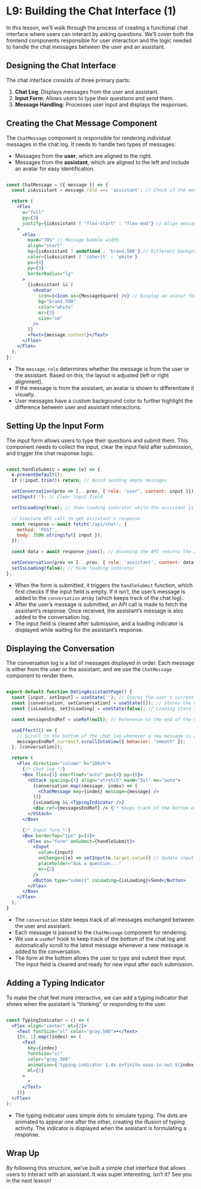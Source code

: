 # L9: Building the Chat Interface (1)

In this lesson, we’ll walk through the process of creating a functional chat interface where users can interact by asking questions. We’ll cover both the frontend components responsible for user interaction and the logic needed to handle the chat messages between the user and an assistant. 

## Designing the Chat Interface

The chat interface consists of three primary parts:

1. **Chat Log**: Displays messages from the user and assistant.
2. **Input Form**: Allows users to type their questions and send them.
3. **Message Handling**: Processes user input and displays the responses.

## Creating the Chat Message Component

The `ChatMessage` component is responsible for rendering individual messages in the chat log. It needs to handle two types of messages:

- Messages from the **user**, which are aligned to the right.
- Messages from the **assistant**, which are aligned to the left and include an avatar for easy identification.

```jsx

const ChatMessage = ({ message }) => {
  const isAssistant = message.role === 'assistant'; // Check if the message is from the assistant

  return (
    <Flex
      w="full"
      py={3}
      justify={isAssistant ? "flex-start" : "flex-end"} // Align messages based on sender
    >
      <Flex
        maxW="70%" // Message bubble width
        align="start"
        bg={isAssistant ? undefined : 'brand.500'} // Different background for user messages
        color={isAssistant ? 'inherit' : 'white'}
        px={4}
        py={3}
        borderRadius="lg"
      >
        {isAssistant && (
          <Avatar
            icon={<Icon as={MessageSquare} />} // Display an avatar for assistant messages
            bg="brand.500"
            color="white"
            mr={3}
            size="sm"
          />
        )}
        <Text>{message.content}</Text>
      </Flex>
    </Flex>
  );
};

```

- The `message.role` determines whether the message is from the user or the assistant. Based on this, the layout is adjusted (left or right alignment).
- If the message is from the assistant, an avatar is shown to differentiate it visually.
- User messages have a custom background color to further highlight the difference between user and assistant interactions.

## Setting Up the Input Form

The input form allows users to type their questions and submit them. This component needs to collect the input, clear the input field after submission, and trigger the chat response logic.

```jsx

const handleSubmit = async (e) => {
  e.preventDefault();
  if (!input.trim()) return; // Avoid sending empty messages

  setConversation(prev => [...prev, { role: 'user', content: input }]); // Update conversation log with user input
  setInput(''); // Clear input field

  setIsLoading(true); // Show loading indicator while the assistant is responding

  // Simulate API call to get assistant's response
  const response = await fetch('/api/chat', {
    method: 'POST',
    body: JSON.stringify({ input }),
  });

  const data = await response.json(); // Assuming the API returns the assistant's message

  setConversation(prev => [...prev, { role: 'assistant', content: data.reply }]); // Update conversation log with assistant response
  setIsLoading(false); // Hide loading indicator
};

```

- When the form is submitted, it triggers the `handleSubmit` function, which first checks if the input field is empty. If it isn’t, the user’s message is added to the `conversation` array (which keeps track of the chat log).
- After the user’s message is submitted, an API call is made to fetch the assistant’s response. Once received, the assistant’s message is also added to the conversation log.
- The input field is cleared after submission, and a loading indicator is displayed while waiting for the assistant’s response.

## Displaying the Conversation

The conversation log is a list of messages displayed in order. Each message is either from the user or the assistant, and we use the `ChatMessage` component to render them.

```jsx

export default function DatingAssistantPage() {
  const [input, setInput] = useState(''); // Stores the user's current input
  const [conversation, setConversation] = useState([]); // Stores the chat log
  const [isLoading, setIsLoading] = useState(false); // Loading state for assistant response

  const messagesEndRef = useRef(null); // Reference to the end of the chat log

  useEffect(() => {
    // Scroll to the bottom of the chat log whenever a new message is added
    messagesEndRef.current?.scrollIntoView({ behavior: "smooth" });
  }, [conversation]);

  return (
    <Flex direction="column" h="100vh">
      {/* Chat log */}
      <Box flex={1} overflowY="auto" px={4} py={6}>
        <VStack spacing={4} align="stretch" maxW="3xl" mx="auto">
          {conversation.map((message, index) => (
            <ChatMessage key={index} message={message} />
          ))}
          {isLoading && <TypingIndicator />}
          <div ref={messagesEndRef} /> {/* Keeps track of the bottom of the chat */}
        </VStack>
      </Box>

      {/* Input form */}
      <Box borderTop="1px" p={4}>
        <Flex as="form" onSubmit={handleSubmit}>
          <Input
            value={input}
            onChange={(e) => setInput(e.target.value)} // Update input state
            placeholder="Ask a question..."
            mr={2}
          />
          <Button type="submit" isLoading={isLoading}>Send</Button>
        </Flex>
      </Box>
    </Flex>
  );
}

```

- The `conversation` state keeps track of all messages exchanged between the user and assistant.
- Each message is passed to the `ChatMessage` component for rendering.
- We use a `useRef` hook to keep track of the bottom of the chat log and automatically scroll to the latest message whenever a new message is added to the conversation.
- The form at the bottom allows the user to type and submit their input. The input field is cleared and ready for new input after each submission.

## Adding a Typing Indicator

To make the chat feel more interactive, we can add a typing indicator that shows when the assistant is "thinking" or responding to the user.

```jsx

const TypingIndicator = () => (
  <Flex align="center" mt={2}>
    <Text fontSize="xl" color="gray.500">•</Text>
    {[0, 1].map((index) => (
      <Text
        key={index}
        fontSize="xl"
        color="gray.500"
        animation={`typing-indicator 1.4s infinite ease-in-out ${index * 0.2}s`}
        ml={1}
      >
        •
      </Text>
    ))}
  </Flex>
);

```

- The typing indicator uses simple dots to simulate typing. The dots are animated to appear one after the other, creating the illusion of typing activity. The indicator is displayed when the assistant is formulating a response.

## Wrap Up

By following this structure, we’ve built a simple chat interface that allows users to interact with an assistant. It was super interesting, isn’t it? See you in the next lesson!